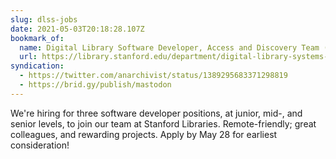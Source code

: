 ```yaml
---
slug: dlss-jobs
date: 2021-05-03T20:18:28.107Z
bookmark_of:
  name: Digital Library Software Developer, Access and Discovery Team (3 positions)
  url: https://library.stanford.edu/department/digital-library-systems-and-services-dlss/jobs/digital-library-software-developer-access
syndication:
  - https://twitter.com/anarchivist/status/1389295683371298819
  - https://brid.gy/publish/mastodon
---
```

We're hiring for three software developer positions, at junior, mid-, and senior levels, to join our team at Stanford Libraries. Remote-friendly; great colleagues, and rewarding projects. Apply by May 28 for earliest consideration!  